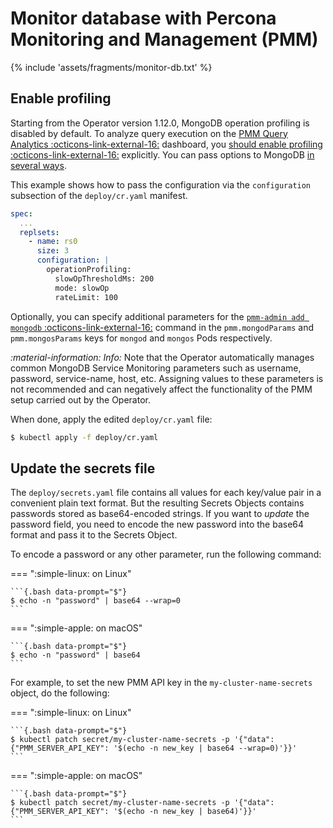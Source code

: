 # Monitor database with Percona Monitoring and Management (PMM)

{% include 'assets/fragments/monitor-db.txt' %}

## Enable profiling

Starting from the Operator version 1.12.0, MongoDB operation profiling is
disabled by default. To analyze query execution on the [PMM Query Analytics  :octicons-link-external-16:](https://docs.percona.com/percona-monitoring-and-management/3/use/qan/index.html) dashboard, you
[should enable profiling  :octicons-link-external-16:](https://docs.percona.com/percona-monitoring-and-management/3/install-pmm/install-pmm-client/connect-database/mongodb.html#compare-query-source-methods) explicitly. You can pass options to MongoDB [in several ways](options.md).

This example shows how to pass the configuration via the `configuration` subsection of the `deploy/cr.yaml` manifest. 

   ```yaml
   spec:
     ...
     replsets:
       - name: rs0
         size: 3
         configuration: |
           operationProfiling:
             slowOpThresholdMs: 200
             mode: slowOp
             rateLimit: 100
   ```

Optionally, you can specify additional parameters for the [`pmm-admin add mongodb`  :octicons-link-external-16:](https://docs.percona.com/percona-monitoring-and-management/3/use/commands/pmm-admin.html?h=pmm+admin#__tabbed_1_1) command in the  `pmm.mongodParams` and `pmm.mongosParams` keys for `mongod` and `mongos` Pods respectively.

<i info>:material-information: Info: </i> Note that the Operator automatically manages common MongoDB Service Monitoring parameters such as username, password, service-name, host, etc. Assigning values to these parameters is not recommended and can negatively affect the functionality of the PMM setup carried out by the Operator.

When done, apply the edited `deploy/cr.yaml` file:

```{.bash data-prompt="$"}
$ kubectl apply -f deploy/cr.yaml
```

## Update the secrets file

The `deploy/secrets.yaml` file contains all values for each key/value pair in a convenient plain text format. But the resulting Secrets Objects contains passwords stored as base64-encoded strings. If you want to *update* the password field, you need to encode the new password into the base64 format and pass it to the Secrets Object.

To encode a password or any other parameter, run the following command:

=== ":simple-linux: on Linux"

    ```{.bash data-prompt="$"} 
    $ echo -n "password" | base64 --wrap=0
    ``` 

=== ":simple-apple: on macOS"

    ```{.bash data-prompt="$"} 
    $ echo -n "password" | base64
    ```

For example, to set the new PMM API key in the `my-cluster-name-secrets` object, do the following:

=== ":simple-linux: on Linux"

    ```{.bash data-prompt="$"}
    $ kubectl patch secret/my-cluster-name-secrets -p '{"data":{"PMM_SERVER_API_KEY": '$(echo -n new_key | base64 --wrap=0)'}}'
    ```

=== ":simple-apple: on macOS"

    ```{.bash data-prompt="$"}
    $ kubectl patch secret/my-cluster-name-secrets -p '{"data":{"PMM_SERVER_API_KEY": '$(echo -n new_key | base64)'}}'
    ```
